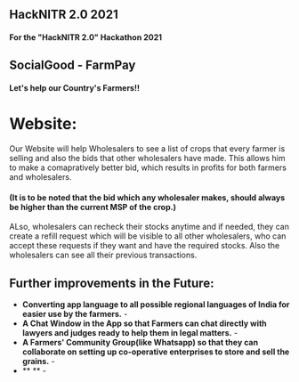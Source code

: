 ## HackNITR 2.0 2021
#### For the "HackNITR 2.0" Hackathon 2021

## SocialGood - FarmPay
#### Let's help our Country's Farmers!!

# Website:

Our Website will help Wholesalers to see a list of crops that every farmer is selling and also the bids that other wholesalers have made. This allows him to make a comapratively better bid, which results in profits for both farmers and wholesalers. 
#### (It is to be noted that the bid which any wholesaler makes, should always be higher than the current MSP of the crop.) 
ALso, wholesalers can recheck their stocks anytime and if needed, they can create a refill request which will be visible to all other wholesalers, who can accept these requests if they want and have the required stocks. Also the wholesalers can see all their previous transactions.  

## Further improvements in the Future:

- **Converting app language to all possible regional languages of India for easier use by the farmers.** -
- **A Chat Window in the App so that Farmers can chat directly with lawyers and judges ready to help them in legal matters.** -
- **A Farmers' Community Group(like Whatsapp) so that they can collaborate on setting up co-operative enterprises to store and sell the grains.** -
- ** ** -